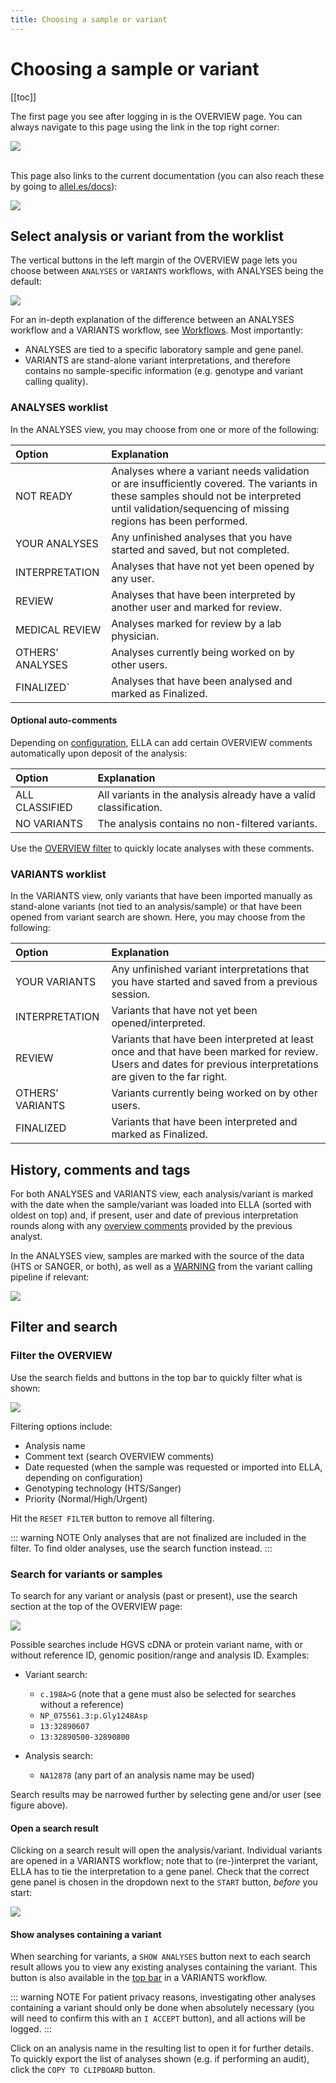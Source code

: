 ```yaml
---
title: Choosing a sample or variant
---
```


# Choosing a sample or variant 

[[toc]]

The first page you see after logging in is the OVERVIEW page. You can always navigate to this page using the link in the top right corner:

<div class="figure"><img src="./img/overview_btn.png"></div>
<br>

This page also links to the current documentation (you can also reach these by going to [allel.es/docs](http://allel.es/docs)): 

<div class="figure"><img src="./img/documentation_btn.png"></div>


## Select analysis or variant from the worklist

The vertical buttons in the left margin of the OVERVIEW page lets you choose between `ANALYSES` or `VARIANTS` workflows, with ANALYSES being the default: 

<div class="figure"><img src="./img/analyses_variants_btn.png"></div>

For an in-depth explanation of the difference between an ANALYSES workflow and a VARIANTS workflow, see [Workflows](/manual/workflows.md). Most importantly: 

- ANALYSES are tied to a specific laboratory sample and gene panel.
- VARIANTS are stand-alone variant interpretations, and therefore contains no sample-specific information (e.g. genotype and variant calling quality).

### ANALYSES worklist

In the ANALYSES view, you may choose from one or more of the following: 

Option  | Explanation
:--- | :---
NOT READY | Analyses where a variant needs validation or are insufficiently covered. The variants in these samples should not be interpreted until validation/sequencing of missing regions has been performed.
YOUR ANALYSES | Any unfinished analyses that you have started and saved, but not completed.
INTERPRETATION  | Analyses that have not yet been opened by any user.
REVIEW  | Analyses that have been interpreted by another user and marked for review.
MEDICAL REVIEW  | Analyses marked for review by a lab physician.
OTHERS’ ANALYSES  | Analyses currently being worked on by other users.
FINALIZED` | Analyses that have been analysed and marked as Finalized.

#### Optional auto-comments

Depending on [configuration](/technical/import.html#deposit), ELLA can add certain OVERVIEW comments automatically upon deposit of the analysis:

Option  | Explanation
:--- | :---
ALL CLASSIFIED  | All variants in the analysis already have a valid classification.
NO VARIANTS | The analysis contains no non-filtered variants. 

Use the [OVERVIEW filter](#filter-the-overview) to quickly locate analyses with these comments.

### VARIANTS worklist

In the VARIANTS view, only variants that have been imported manually as stand-alone variants (not tied to an analysis/sample) or that have been opened from variant search are shown. Here, you may choose from the following:

Option  | Explanation
:--- | :---
YOUR VARIANTS | Any unfinished variant interpretations that you have started and saved from a previous session.
INTERPRETATION | Variants that have not yet been opened/interpreted.
REVIEW | Variants that have been interpreted at least once and that have been marked for review. Users and dates for previous interpretations are given to the far right.
OTHERS’ VARIANTS | Variants currently being worked on by other users.
FINALIZED | Variants that have been interpreted and marked as Finalized.

## History, comments and tags

For both ANALYSES and VARIANTS view, each analysis/variant is marked with the date when the sample/variant was loaded into ELLA (sorted with oldest on top) and, if present, user and date of previous interpretation rounds along with any [overview comments](/manual/top-bar.html#work-log) provided by the previous analyst. 

In the ANALYSES view, samples are marked with the source of the data (HTS or SANGER, or both), as well as a [WARNING](/manual/info-page.html#pipeline-warnings) from the variant calling pipeline if relevant:

<div class="figure"><img src="./img/overview_tags.png"></div>

## Filter and search

### Filter the OVERVIEW

Use the search fields and buttons in the top bar to quickly filter what is shown: 

<div class="figure"><img src="./img/overview_filter.png"></div>

Filtering options include: 
- Analysis name
- Comment text (search OVERVIEW comments)
- Date requested (when the sample was requested or imported into ELLA, depending on configuration)
- Genotyping technology (HTS/Sanger)
- Priority (Normal/High/Urgent)

Hit the `RESET FILTER` button to remove all filtering. 

::: warning NOTE
Only analyses that are not finalized are included in the filter. To find older analyses, use the search function instead.
:::

### Search for variants or samples

To search for any variant or analysis (past or present), use the search section at the top of the OVERVIEW page:

<div class="figure"><img src="./img/search.png"></div>

Possible searches include HGVS cDNA or protein variant name, with or without reference ID, genomic position/range and analysis ID. Examples:

- Variant search: 
  - `c.198A>G` (note that a gene must also be selected for searches without a reference)
  - `NP_075561.3:p.Gly1248Asp`
  - `13:32890607`
  - `13:32890500-32890800`

- Analysis search:
  - `NA12878` (any part of an analysis name may be used)

Search results may be narrowed further by selecting gene and/or user (see figure above).

#### Open a search result

Clicking on a search result will open the analysis/variant. Individual variants are opened in a VARIANTS workflow; note that to (re-)interpret the variant, ELLA has to tie the interpretation to a gene panel. Check that the correct gene panel is chosen in the dropdown next to the `START` button, *before* you start:

<div class="figure"><img src="./img/choose_genepanel.png"></div>

#### Show analyses containing a variant

When searching for variants, a `SHOW ANALYSES` button next to each search result allows you to view any existing analyses containing the variant. This button is also available in the [top bar](/manual/top-bar.html#variant) in a VARIANTS workflow.

::: warning NOTE
For patient privacy reasons, investigating other analyses containing a variant should only be done when absolutely necessary (you will need to confirm this with an `I ACCEPT` button), and all actions will be logged.
::: 

Click on an analysis name in the resulting list to open it for further details. To quickly export the list of analyses shown (e.g. if performing an audit), click the `COPY TO CLIPBOARD` button.
